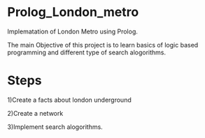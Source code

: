 # Prolog_London_metro
Implematation of London Metro using Prolog.</n>

The main Objective of this project is to learn basics of logic based programming and different type of search alogorithms.</n>


 # Steps 
 
 
  1)Create a facts about london underground 
 
 
 2)Create a network 
 
 
 3)Implement search alogorithms.

